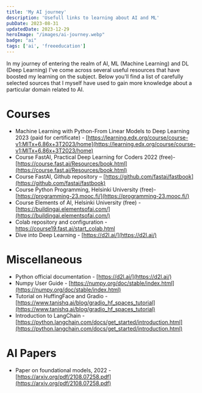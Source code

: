 ```yaml
---
title: 'My AI journey'
description: 'Usefull links to learning about AI and ML'
pubDate: 2023-08-31
updatedDate: 2023-12-29
heroImage: "/images/ai-journey.webp"
badge: "ai"
tags: ['ai', 'freeeducation']
---
```

In my journey of entering the realm of AI, ML (Machine Learning) and DL (Deep Learning) I've come across several useful resources that have boosted my learning on the subject.
Below you'll find a list of carefully selected sources that I myself have used to gain more knowledge about a particular domain related to AI.

# Courses
- Machine Learning with Python-From Linear Models to Deep Learning 2023 (paid for certificate) - [https://learning.edx.org/course/course-v1:MITx+6.86x+3T2023/home](https://learning.edx.org/course/course-v1:MITx+6.86x+3T2023/home)
-	Course FastAI, Practical Deep Learning for Coders 2022 (free)- [https://course.fast.ai/Resources/book.html](https://course.fast.ai/Resources/book.html) 
-	Course FastAI, Github repository – [https://github.com/fastai/fastbook](https://github.com/fastai/fastbook)
-	Course Python Programming, Helsinki University (free)- [https://programming-23.mooc.fi/](https://programming-23.mooc.fi/) 
-	Course Elements of AI, Helsinki University (free) - [https://buildingai.elementsofai.com/](https://buildingai.elementsofai.com/) 
-	Colab repository and configuration - [https://course19.fast.ai/start_colab.html ](https://course19.fast.ai/start_colab.html )
-	Dive into Deep Learning - [https://d2l.ai/](https://d2l.ai/) 

# Miscellaneous
-	Python official documentation - [https://d2l.ai/](https://d2l.ai/)
-	Numpy User Guide - [https://numpy.org/doc/stable/index.html](https://numpy.org/doc/stable/index.html) 
-	Tutorial on HuffingFace and Gradio - [https://www.tanishq.ai/blog/gradio_hf_spaces_tutorial](https://www.tanishq.ai/blog/gradio_hf_spaces_tutorial) 
-	Introduction to LangChain - [https://python.langchain.com/docs/get_started/introduction.html](https://python.langchain.com/docs/get_started/introduction.html) 


# AI Papers
-	Paper on foundational models, 2022 - [https://arxiv.org/pdf/2108.07258.pdf](https://arxiv.org/pdf/2108.07258.pdf)


